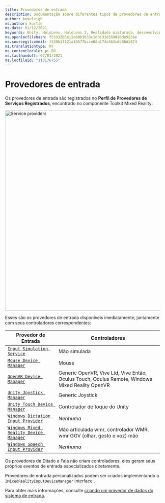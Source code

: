 ```yaml
---
title: Provedores de entrada
description: Documentação sobre diferentes tipos de provedores de entrada no MRTK
author: keveleigh
ms.author: kurtie
ms.date: 01/12/2021
keywords: Unity, HoloLens, HoloLens 2, Realidade misturada, desenvolvimento, MRTK,
ms.openlocfilehash: f53932b5e12e60b3638c1d6c31e569016de983ee
ms.sourcegitcommit: f338b1f121a10577bcce08a174e462cdc86d5874
ms.translationtype: MT
ms.contentlocale: pt-BR
ms.lasthandoff: 07/01/2021
ms.locfileid: "113176755"
---
```

# <a name="input-providers"></a>Provedores de entrada

Os provedores de entrada são registrados no **Perfil de Provedores de Serviços Registrados**, encontrado no componente Toolkit Mixed Reality:

<img src="../images/input/RegisteredServiceProviders.PNG" width="650px" style="display:block;" alt="Service providers">

Esses são os provedores de entrada disponíveis imediatamente, juntamente com seus controladores correspondentes:

| Provedor de Entrada | Controladores |
| --- | --- |
| [`Input Simulation Service`](xref:Microsoft.MixedReality.Toolkit.Input.InputSimulationService) | Mão simulada |
| [`Mouse Device Manager`](xref:Microsoft.MixedReality.Toolkit.Input.UnityInput.MouseDeviceManager) | Mouse  |
| [`OpenVR Device Manager`](xref:Microsoft.MixedReality.Toolkit.OpenVR.Input.OpenVRDeviceManager) | Generic OpenVR, Vive Ltd, Vive Então, Oculus Touch, Oculus Remote, Windows Mixed Reality OpenVR  |
| [`Unity Joystick Manager`](xref:Microsoft.MixedReality.Toolkit.Input.UnityInput.UnityJoystickManager) | Generic Joystick  |
| [`Unity Touch Device Manager`](xref:Microsoft.MixedReality.Toolkit.Input.UnityInput.UnityTouchDeviceManager) | Controlador de toque do Unity  |
| [`Windows Dictation Input Provider`](xref:Microsoft.MixedReality.Toolkit.Windows.Input.WindowsDictationInputProvider) | *Nenhuma*  |
| [`Windows Mixed Reality Device Manager`](xref:Microsoft.MixedReality.Toolkit.WindowsMixedReality.Input.WindowsMixedRealityDeviceManager) | Mão articulada wmr, controlador WMR, wmr GGV (olhar, gesto e voz) mão |
| [`Windows Speech Input Provider`](xref:Microsoft.MixedReality.Toolkit.Windows.Input.WindowsSpeechInputProvider) | *Nenhuma* |

Os provedores de Ditado e Fala não criam controladores, eles geram seus próprios eventos de entrada especializados diretamente.

Provedores de entrada personalizados podem ser criados implementando a [`IMixedRealityInputDeviceManager`](xref:Microsoft.MixedReality.Toolkit.Input.IMixedRealityInputDeviceManager) interface .

Para obter mais informações, consulte [criando um provedor de dados do sistema de entrada](create-data-provider.md).
